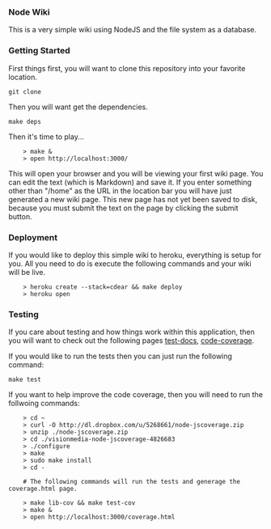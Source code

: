 ### Node Wiki ###

This is a very simple wiki using NodeJS and the file system as a database.

### Getting Started ###

First things first, you will want to clone this repository into your favorite
location.

`git clone `

Then you will want get the dependencies.

`make deps`

Then it's time to play...

		> make &
		> open http://localhost:3000/

This will open your browser and you will be viewing your first wiki page.
You can edit the text (which is Markdown) and save it. If you enter something 
other than "/home" as the URL in the location bar you will have just generated
a new wiki page. This new page has not yet been saved to disk, because you must
submit the text on the page by clicking the submit button.


### Deployment ###

If you would like to deploy this simple wiki to heroku, everything is setup for 
you. All you need to do is execute the following commands and your wiki will be 
live.

		> heroku create --stack=cdear && make deploy
		> heroku open


### Testing ###

If you care about testing and how things work within this application, then
you will want to check out the following pages [test-docs][docs], [code-coverage][coverage].

If you would like to run the tests then you can just run the following command:

`make test`

If you want to help improve the code coverage, then you will need to run the follwoing commands:
		
		> cd ~
		> curl -O http://dl.dropbox.com/u/5268661/node-jscoverage.zip
		> unzip ./node-jscoverage.zip
		> cd ./visionmedia-node-jscoverage-4826683
		> ./configure
		> make
		> sudo make install
		> cd -

		# The following commands will run the tests and generage the coverage.html page.

		> make lib-cov && make test-cov 
		> make &
		> open http://localhost:3000/coverage.html


[docs]: http://localhost:3000/test-docs.html
[coverage]: http://localhost:3000/coverage.html